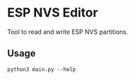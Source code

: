 # ESP NVS Editor

Tool to read and write ESP NVS partitions.

## Usage

```
python3 main.py --help
```
